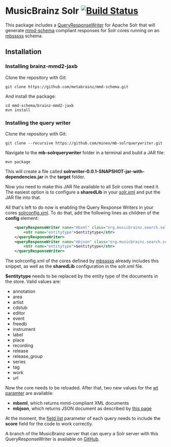 # MusicBrainz Solr [![Build Status](https://travis-ci.org/metabrainz/mb-solr.svg?branch=master)](https://travis-ci.org/metabrainz/mb-solr)

This package includes a
[QueryResponseWriter](https://cwiki.apache.org/confluence/display/solr/Response+Writers)
for Apache Solr that will generate
[mmd-schema](https://github.com/metabrainz/mmd-schema) compliant responses
for Solr cores running on an [mbsssss](https://github.com/mineo/mbsssss) schema.

## Installation

### Installing brainz-mmd2-jaxb

Clone the repository with Git:

    git clone https://github.com/metabrainz/mmd-schema.git

And install the package:

    cd mmd-schema/brainz-mmd2-jaxb
    mvn install

### Installing the query writer

Clone the repository with Git:

    git clone --recursive https://github.com/mineo/mb-solrquerywriter.git

Navigate to the **mb-solrquerywriter** folder in a terminal and build a JAR
file:

    mvn package

This will create a file called
**solrwriter-0.0.1-SNAPSHOT-jar-with-dependencies.jar** in the **target** folder.

Now you need to make this JAR file available to all Solr cores that need it.
The easiest option is to configure a **sharedLib** in your
[solr.xml](https://cwiki.apache.org/confluence/display/solr/Format+of+solr.xml)
and put the JAR file into that.

All that's left to do now is enabling the Query Response Writers in your cores
[solrconfig.xml](https://cwiki.apache.org/confluence/display/solr/Configuring+solrconfig.xml).
To do that, add the following lines as children of the **config** element:

```xml
    <queryResponseWriter name="mbxml" class="org.musicbrainz.search.solrwriter.MBXMLWriter">
        <str name="entitytype">$entitytype</str>
    </queryResponseWriter>
    <queryResponseWriter name="mbjson" class="org.musicbrainz.search.solrwriter.MBJSONWriter">
        <str name="entitytype">$entitytype</str>
    </queryResponseWriter>
```

The solrconfig.xml of the cores defined by
[mbsssss](https://github.com/mineo/mbsssss) already includes this snippet, as
well as the **sharedLib** configuration in the solr.xml file.

**$entitytype** needs to be replaced by the entity type of the documents in the store.
Valid values are:

- annotation
- area
- artist
- cdstub
- editor
- event
- freedb
- instrument
- label
- place
- recording
- release
- release_group
- series
- tag
- work
- url

Now the core needs to be reloaded.
After that, two new values for the
[wt paramter](https://cwiki.apache.org/confluence/display/solr/Response+Writers)
are available:

- **mbxml**, which returns mmd-compliant XML documents
- **mbjson**, which returns JSON document as described by
  [this page](https://beta.musicbrainz.org/doc/Development/JSON_Web_Service)

At the moment, the
[field list](https://cwiki.apache.org/confluence/display/solr/Common+Query+Parameters#CommonQueryParameters-Thefl)
parameter of each query needs to include the **score** field for the code to
work correctly.

A branch of the MusicBrainz server that can query a Solr server with this
QueryResponseWriter is available on
[GitHub](https://github.com/mineo/musicbrainz-server/tree/solr-search).
